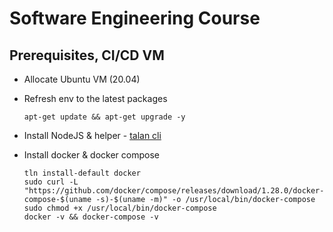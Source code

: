 # Software Engineering Course

## Prerequisites, CI/CD VM
* Allocate Ubuntu VM (20.04)
* Refresh env to the latest packages
  ```
  apt-get update && apt-get upgrade -y
  ```

* Install NodeJS & helper - [talan cli](https://github.com/project-talan/tln-cli)
* Install docker & docker compose
  ```
  tln install-default docker 
  sudo curl -L "https://github.com/docker/compose/releases/download/1.28.0/docker-compose-$(uname -s)-$(uname -m)" -o /usr/local/bin/docker-compose
  sudo chmod +x /usr/local/bin/docker-compose
  docker -v && docker-compose -v
  ```
